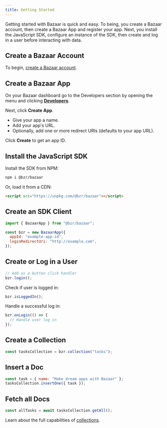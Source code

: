 ```yaml
---
title: Getting Started
---
```


Getting started with Bazaar is quick and easy. To being, you create a Bazaar account, then create a Bazaar App and register your app. Next, you install the JavaScript SDK, configure an instance of the SDK, then create and log in a user before interacting with data.

## Create a Bazaar Account

To begin, [create a Bazaar account](https://cloud.bzr.dev/login).

## Create a Bazaar App

On your Bazaar dashboard go to the Developers section by opening the menu and clicking [**Developers**](https://cloud.bzr.dev/developers).

Next, click **Create App**.

- Give your app a name.
- Add your app's URL.
- Optionally, add one or more redirect URIs (defaults to your app URL).

Click **Create** to get an app ID.

## Install the JavaScript SDK

Install the SDK from NPM:

```bash
npm i @bzr/bazaar
```

Or, load it from a CDN:

```html
<script src="https://unpkg.com/@bzr/bazaar"></script>
```

## Create an SDK Client

```js
import { BazaarApp } from "@bzr/bazaar";

const bzr = new BazaarApp({
  appId: "example-app-id",
  loginRedirectUri: "http://example.com",
});
```

## Create or Log in a User

```js
// Add as a button click handler
bzr.login();
```

Check if user is logged in:

```js
bzr.isLoggedIn();
```

Handle a successful log in:

```js
bzr.onLogin(() => {
  // Handle user log in
});
```

## Create a Collection

```js
const tasksCollection = bzr.collection("tasks");
```

## Insert a Doc

```js
const task = { name: "Make dream apps with Bazaar" };
tasksCollection.insertOne({ task });
```

## Fetch all Docs

```js
const allTasks = await tasksCollection.getAll();
```

Learn about the full capabilities of [collections](/docs/features/collections).
